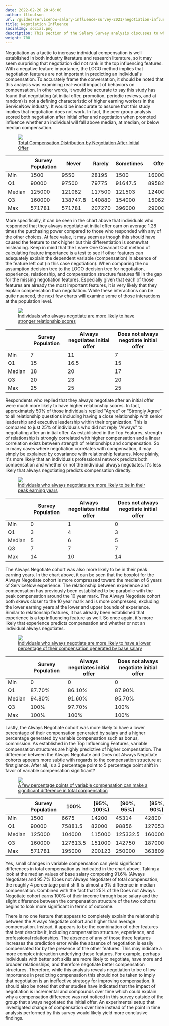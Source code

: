 ```yaml
---
date: 2022-02-20 20:46:00
author: tltoulson
url: /guides/servicenow-salary-influence-survey-2021/negotiation-influence
title: Negotiation Influence
socialImg: social.png
description: This section of the Salary Survey analysis discusses to what degree negotiation tactics may influence compensation.
weight: 700
---
```


Negotiation as a tactic to increase individual compensation is well established in both industry literature and research literature, so it may seem surprising that negotiation did not rank in the top influencing features. With a negative feature importance, the LOCO method implies that negotiation features are not important in predicting an individual's compensation. To accurately frame the conversation, it should be noted that this analysis was examining real-world impact of behaviors on compensation. In other words, it would be accurate to say this study has found that negotiating (at initial offer, promotion, periodic reviews, and at random) is not a defining characteristic of higher earning workers in the ServiceNow industry. It would be inaccurate to assume that this study implies that negotiation does not work. In fact, the peer group analysis scored both negotiation after initial offer and negotiation when promoted influence whether an individual will fall above median, at median, or below median compensation.

<a href="images/total_compensation_distribution_by_negotiation_initial_offer.png">
    <figure>
    <img src="images/total_compensation_distribution_by_negotiation_initial_offer.png" />
    <figcaption>
        Total Compensation Distribution by Negotiation After Initial Offer
    </figcaption>
    </figure>
</a>

|        | Survey Population | Never    | Rarely | Sometimes | Often    | Always   |
|--------|-------------------|----------|--------|-----------|----------|----------|
| Min    | 1500              | 9550     | 28195  | 1500      | 16000    | 14200    |
| Q1     | 90000             | 97500    | 79775  | 91647.5   | 89582.75 | 108880.5 |
| Median | 125000            | 121082   | 117500 | 121503    | 124000   | 157240   |
| Q3     | 160000            | 138747.8 | 140880 | 154000    | 150625   | 200061.5 |
| Max    | 571781            | 571781   | 207270 | 396000    | 290000   | 363809   |

More specifically, it can be seen in the chart above that individuals who responded that they always negotiate at initial offer earn on average 1.28 times the purchasing power compared to those who responded with any of the other choices. At face value, it may seem as though this should have caused the feature to rank higher but this differentiation is somewhat misleading. Keep in mind that the Leave One Covariant Out method of calculating feature importance is a test to see if other features can adequately explain the dependent variable (compensation) in absence of the feature left out (in this case negotiation). When comparing the no assumption decision tree to the LOCO decision tree for negotiation, experience, relationship, and compensation structure features fill in the gap for the missing negotiation features. Especially given that each of those features are already the most important features, it is very likely that they explain compensation than negotiation. While these interactions can be quite nuanced, the next few charts will examine some of those interactions at the population level.

<a href="images/negotiators_have_stronger_relationships.png">
    <figure>
    <img src="images/negotiators_have_stronger_relationships.png" />
    <figcaption>
        Individuals who always negotiate are more likely to have stronger relationship scores
    </figcaption>
    </figure>
</a>

|        | Survey Population | Always negotiates initial offer | Does not always negotiate initial offer |
|--------|-------------------|---------------------------------|-----------------------------------------|
| Min    | 7                 | 11                              | 7                                       |
| Q1     | 15                | 16.5                            | 15                                      |
| Median | 18                | 20                              | 17                                      |
| Q3     | 20                | 23                              | 20                                      |
| Max    | 25                | 25                              | 25                                      |

Respondents who replied that they always negotiate after an initial offer were much more likely to have higher relationship scores. In fact, approximately 50% of those individuals replied "Agree" or "Strongly Agree" to all relationship questions including having a close relationship with senior leadership and executive leadership within their organization. This is compared to just 25% of individuals who did not reply "Always" to negotiating after an initial offer. As established in the Top Features, strength of relationship is strongly correlated with higher compensation and a linear correlation exists between strength of relationships and compensation. So in many cases where negotiation correlates with compensation, it may simply be explained by covariance with relationship features. More plainly, it's more likely that an individuals professional network predicts both compensation and whether or not the individual always negotiates. It's less likely that always negotiating predicts compensation directly.

<a href="images/negotiators_are_in_peak_earning_years.png">
    <figure>
    <img src="images/negotiators_are_in_peak_earning_years.png" />
    <figcaption>
        Individuals who always negotiate are more likely to be in their peak earning years
    </figcaption>
    </figure>
</a>

|        | Survey Population | Always negotiates initial offer | Does not always negotiate initial offer |
|--------|-------------------|---------------------------------|-----------------------------------------|
| Min    | 0                 | 1                               | 0                                       |
| Q1     | 3                 | 4                               | 3                                       |
| Median | 5                 | 6                               | 5                                       |
| Q3     | 7                 | 7                               | 7                                       |
| Max    | 14                | 10                              | 14                                      |

The Always Negotiate cohort was also more likely to be in their peak earning years. In the chart above, it can be seen that the boxplot for the Always Negotiate cohort is more compressed toward the median of 6 years of ServiceNow experience. The relationship between experience and compensation has previously been established to be parabolic with the peak compensation around the 10 year mark. The Always Negotiate cohort both skews closer to the 10 year mark and is more compressed, excluding the lower earning years at the lower and upper bounds of experience. Similar to relationship features, it has already been established that experience is a top influencing feature as well. So once again, it's more likely that experience predicts compensation and whether or not an individual always negotiates.

<a href="images/negotiators_earn_more_variable_pay.png">
    <figure>
    <img src="images/negotiators_earn_more_variable_pay.png" />
    <figcaption>
        Individuals who always negotiate are more likely to have a lower percentage of their compensation generated by base salary
    </figcaption>
    </figure>
</a>

|        | Survey Population | Always negotiates initial offer | Does not always negotiate initial offer |
|--------|-------------------|---------------------------------|-----------------------------------------|
| Min    | 0                 | 0                               | 0                                       |
| Q1     | 87.70%            | 86.10%                          | 87.90%                                  |
| Median | 94.80%            | 91.60%                          | 95.70%                                  |
| Q3     | 100%              | 97.70%                          | 100%                                    |
| Max    | 100%              | 100%                            | 100%                                    |

Lastly, the Always Negotiate cohort was more likely to have a lower percentage of their compensation generated by salary and a higher percentage generated by variable compensation such as bonus, commission. As established in the Top Influencing Features, variable compensation structures are highly predictive of higher compensation. The difference between the Always Negotiate and Does not Always Negotiate cohorts appears more subtle with regards to the compensation structure at first glance. After all, is a 3 percentage point to 5 percentage point shift in favor of variable compensation significant?

<a href="images/percent_salary_impact_on_total_compensation.png">
    <figure>
    <img src="images/percent_salary_impact_on_total_compensation.png" />
    <figcaption>
        A few percentage points of variable compensation can make a significant difference in total compensation
    </figcaption>
    </figure>
</a>

|        | Survey Population | 100%     | [95%, 100%) | [90%, 95%) | [85%, 90%) | [80%, 85%) |
|--------|-------------------|----------|-------------|------------|------------|------------|
| Min    | 1500              | 6675     | 14200       | 45314      | 42800      | 40929      |
| Q1     | 90000             | 75881.5  | 82000       | 98856      | 127053.5   | 125092     |
| Median | 125000            | 104000   | 115000      | 125332.5   | 160000     | 142031.5   |
| Q3     | 160000            | 127613.5 | 151000      | 142750     | 187000     | 199250     |
| Max    | 571781            | 195000   | 200123      | 250000     | 363809     | 255000     |

Yes, small changes in variable compensation can yield significant differences in total compensation as indicated in the chart above. Taking a look at the median values of base salary composing 91.6% (Always Negotiate) and 95.7% (Does not Always Negotiate) of total compensation, the roughly 4 percentage point shift is almost a 9% difference in median compensation. Combined with the fact that 25% of the Does not Always Negotiate cohort earns 100% of their income through base salary and the slight difference between the compensation structure of the two cohorts begins to look more significant in terms of outcome.

There is no one feature that appears to completely explain the relationship between the Always Negotiate cohort and higher than average compensation. Instead, it appears to be the combination of other features that best describe it, including compensation structure, experience, and professional relationships. The absence of any of those three features increases the prediction error while the absence of negotiation is easily compensated for by the presence of the other features. This may indicate a more complex interaction underlying these features. For example, perhaps individuals with better soft skills are more likely to negotiate, have more and broader relationships, and therefore negotiate better compensation structures. Therefore, while this analysis reveals negotiation to be of low importance in predicting compensation this should not be taken to imply that negotiation is an ineffective strategy for improving compensation. It should also be noted that other studies have indicated that the impact of negotiation is incremental and compounds over time which could explain why a compensation difference was not noticed in this survey outside of the group that always negotiated the initial offer. An experimental setup that investigated change of compensation over time instead of the point in time analysis performed by this survey would likely yield more conclusive findings. 